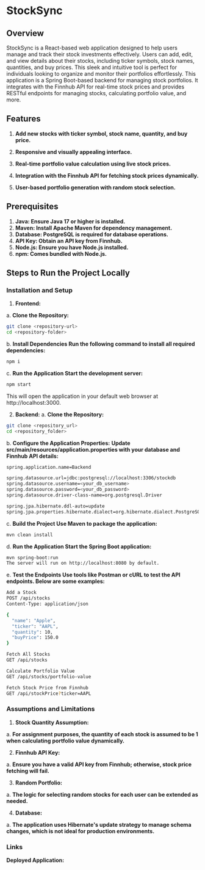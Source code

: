 # StockSync

## Overview

StockSync is a React-based web application designed to help users manage and track their stock investments effectively. Users can add, edit, and view details about their stocks, including ticker symbols, stock names, quantities, and buy prices. This sleek and intuitive tool is perfect for individuals looking to organize and monitor their portfolios effortlessly. This application is a Spring Boot-based backend for managing stock portfolios. It integrates with the Finnhub API for real-time stock prices and provides RESTful endpoints for managing stocks, calculating portfolio value, and more.

## Features

1. **Add new stocks with ticker symbol, stock name, quantity, and buy price.**

2. **Responsive and visually appealing interface.**

3. **Real-time portfolio value calculation using live stock prices.**

4. **Integration with the Finnhub API for fetching stock prices dynamically.**

5. **User-based portfolio generation with random stock selection.**

## Prerequisites
1. **Java: Ensure Java 17 or higher is installed.**
2. **Maven: Install Apache Maven for dependency management.**
3. **Database: PostgreSQL is required for database operations.**
4. **API Key: Obtain an API key from Finnhub.**
5. **Node.js: Ensure you have Node.js installed.**
6. **npm: Comes bundled with Node.js.**

## Steps to Run the Project Locally

### Installation and Setup
1. **Frontend:**

a. **Clone the Repository:**
```bash
git clone <repository-url>
cd <repository-folder>
```

b. **Install Dependencies Run the following command to install all required dependencies:**
```bash
npm i
```

c. **Run the Application Start the development server:**
```bash
npm start
```
This will open the application in your default web browser at http://localhost:3000.


2. **Backend:**
a. **Clone the Repository:**
```bash
git clone <repository_url>
cd <repository_folder>
```
b. **Configure the Application Properties:**
**Update src/main/resources/application.properties with your database and Finnhub API details:**
```bash
spring.application.name=Backend

spring.datasource.url=jdbc:postgresql://localhost:3306/stockdb
spring.datasource.username=<your_db_username>
spring.datasource.password=<your_db_password>
spring.datasource.driver-class-name=org.postgresql.Driver

spring.jpa.hibernate.ddl-auto=update
spring.jpa.properties.hibernate.dialect=org.hibernate.dialect.PostgreSQLDialect
```

c. **Build the Project Use Maven to package the application:**

```bash
mvn clean install
```
d. **Run the Application Start the Spring Boot application:**

```bash
mvn spring-boot:run
The server will run on http://localhost:8080 by default.
```

e. **Test the Endpoints Use tools like Postman or cURL to test the API endpoints. Below are some examples:**

```bash
Add a Stock
POST /api/stocks
Content-Type: application/json

{
  "name": "Apple",
  "ticker": "AAPL",
  "quantity": 10,
  "buyPrice": 150.0
}

Fetch All Stocks
GET /api/stocks

Calculate Portfolio Value
GET /api/stocks/portfolio-value

Fetch Stock Price from Finnhub
GET /api/stockPrice?ticker=AAPL
```

### Assumptions and Limitations
1. **Stock Quantity Assumption:**

a. **For assignment purposes, the quantity of each stock is assumed to be 1 when calculating portfolio value dynamically.**

2. **Finnhub API Key:**

a. **Ensure you have a valid API key from Finnhub; otherwise, stock price fetching will fail.**

3. **Random Portfolio:**

a. **The logic for selecting random stocks for each user can be extended as needed.**

4. **Database:**

a. **The application uses Hibernate's update strategy to manage schema changes, which is not ideal for production environments.**

### Links

**Deployed Application:**


